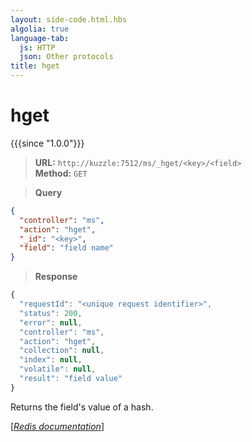 ```yaml
---
layout: side-code.html.hbs
algolia: true
language-tab:
  js: HTTP
  json: Other protocols
title: hget
---
```


# hget

{{{since "1.0.0"}}}



<blockquote class="js">
<p>
<b>URL:</b> <code>http://kuzzle:7512/ms/_hget/&lt;key&gt;/&lt;field&gt;</code>  
<br><b>Method:</b> <code>GET</code>
</p>
</blockquote>

<blockquote class="json">
<p>
<b>Query</b>
</p>
</blockquote>


```json
{
  "controller": "ms",
  "action": "hget",
  "_id": "<key>",
  "field": "field name"
}
```

>**Response**

```javascript
{
  "requestId": "<unique request identifier>",
  "status": 200,
  "error": null,
  "controller": "ms",
  "action": "hget",
  "collection": null,
  "index": null,
  "volatile": null,
  "result": "field value"
}
```

Returns the field's value of a hash.

[[_Redis documentation_]](https://redis.io/commands/hget)

